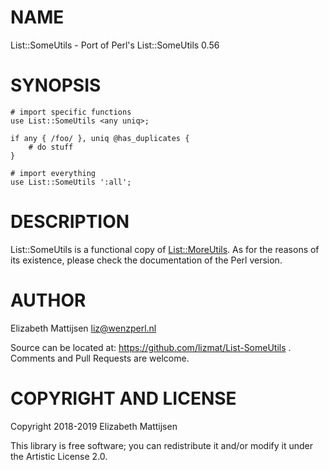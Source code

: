 NAME
====

List::SomeUtils - Port of Perl's List::SomeUtils 0.56

SYNOPSIS
========

    # import specific functions
    use List::SomeUtils <any uniq>;

    if any { /foo/ }, uniq @has_duplicates {
        # do stuff
    }

    # import everything
    use List::SomeUtils ':all';

DESCRIPTION
===========

List::SomeUtils is a functional copy of [List::MoreUtils](List::MoreUtils). As for the reasons of its existence, please check the documentation of the Perl version.

AUTHOR
======

Elizabeth Mattijsen <liz@wenzperl.nl>

Source can be located at: https://github.com/lizmat/List-SomeUtils . Comments and Pull Requests are welcome.

COPYRIGHT AND LICENSE
=====================

Copyright 2018-2019 Elizabeth Mattijsen

This library is free software; you can redistribute it and/or modify it under the Artistic License 2.0.

